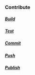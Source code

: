 ### Contribute
##### [Build](./Build.md)
##### [Test](./Test.md)
##### [Commit](./Commit.md)
##### [Push](./Push.md)
##### [Publish](./Publish.md)